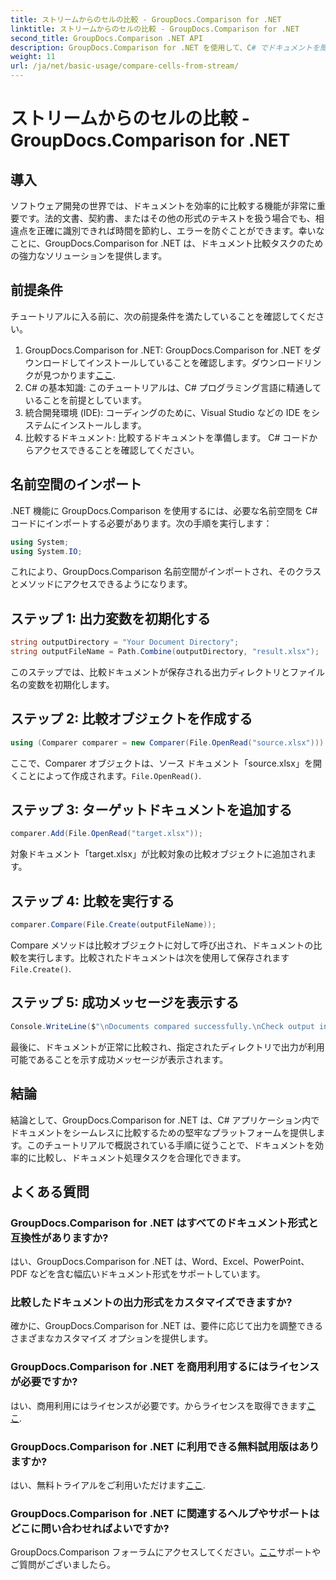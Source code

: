 ```yaml
---
title: ストリームからのセルの比較 - GroupDocs.Comparison for .NET
linktitle: ストリームからのセルの比較 - GroupDocs.Comparison for .NET
second_title: GroupDocs.Comparison .NET API
description: GroupDocs.Comparison for .NET を使用して、C# でドキュメントを簡単に比較します。文書処理タスクを簡単に合理化します。
weight: 11
url: /ja/net/basic-usage/compare-cells-from-stream/
---
```


# ストリームからのセルの比較 - GroupDocs.Comparison for .NET

## 導入
ソフトウェア開発の世界では、ドキュメントを効率的に比較する機能が非常に重要です。法的文書、契約書、またはその他の形式のテキストを扱う場合でも、相違点を正確に識別できれば時間を節約し、エラーを防ぐことができます。幸いなことに、GroupDocs.Comparison for .NET は、ドキュメント比較タスクのための強力なソリューションを提供します。
## 前提条件
チュートリアルに入る前に、次の前提条件を満たしていることを確認してください。
1.  GroupDocs.Comparison for .NET: GroupDocs.Comparison for .NET をダウンロードしてインストールしていることを確認します。ダウンロードリンクが見つかります[ここ](https://releases.groupdocs.com/comparison/net/).
2. C# の基本知識: このチュートリアルは、C# プログラミング言語に精通していることを前提としています。
3. 統合開発環境 (IDE): コーディングのために、Visual Studio などの IDE をシステムにインストールします。
4. 比較するドキュメント: 比較するドキュメントを準備します。 C# コードからアクセスできることを確認してください。

## 名前空間のインポート
.NET 機能に GroupDocs.Comparison を使用するには、必要な名前空間を C# コードにインポートする必要があります。次の手順を実行します：

```csharp
using System;
using System.IO;
```
これにより、GroupDocs.Comparison 名前空間がインポートされ、そのクラスとメソッドにアクセスできるようになります。

## ステップ 1: 出力変数を初期化する
```csharp
string outputDirectory = "Your Document Directory";
string outputFileName = Path.Combine(outputDirectory, "result.xlsx");
```
このステップでは、比較ドキュメントが保存される出力ディレクトリとファイル名の変数を初期化します。
## ステップ 2: 比較オブジェクトを作成する
```csharp
using (Comparer comparer = new Comparer(File.OpenRead("source.xlsx")))
```
ここで、Comparer オブジェクトは、ソース ドキュメント「source.xlsx」を開くことによって作成されます。`File.OpenRead()`.
## ステップ 3: ターゲットドキュメントを追加する
```csharp
comparer.Add(File.OpenRead("target.xlsx"));
```
対象ドキュメント「target.xlsx」が比較対象の比較オブジェクトに追加されます。
## ステップ 4: 比較を実行する
```csharp
comparer.Compare(File.Create(outputFileName));
```
Compare メソッドは比較オブジェクトに対して呼び出され、ドキュメントの比較を実行します。比較されたドキュメントは次を使用して保存されます`File.Create()`.
## ステップ 5: 成功メッセージを表示する
```csharp
Console.WriteLine($"\nDocuments compared successfully.\nCheck output in {outputDirectory}.");
```
最後に、ドキュメントが正常に比較され、指定されたディレクトリで出力が利用可能であることを示す成功メッセージが表示されます。

## 結論
結論として、GroupDocs.Comparison for .NET は、C# アプリケーション内でドキュメントをシームレスに比較するための堅牢なプラットフォームを提供します。このチュートリアルで概説されている手順に従うことで、ドキュメントを効率的に比較し、ドキュメント処理タスクを合理化できます。
## よくある質問
### GroupDocs.Comparison for .NET はすべてのドキュメント形式と互換性がありますか?
はい、GroupDocs.Comparison for .NET は、Word、Excel、PowerPoint、PDF などを含む幅広いドキュメント形式をサポートしています。
### 比較したドキュメントの出力形式をカスタマイズできますか?
確かに、GroupDocs.Comparison for .NET は、要件に応じて出力を調整できるさまざまなカスタマイズ オプションを提供します。
### GroupDocs.Comparison for .NET を商用利用するにはライセンスが必要ですか?
はい、商用利用にはライセンスが必要です。からライセンスを取得できます[ここ](https://purchase.groupdocs.com/buy).
### GroupDocs.Comparison for .NET に利用できる無料試用版はありますか?
はい、無料トライアルをご利用いただけます[ここ](https://releases.groupdocs.com/).
### GroupDocs.Comparison for .NET に関連するヘルプやサポートはどこに問い合わせればよいですか?
 GroupDocs.Comparison フォーラムにアクセスしてください。[ここ](https://forum.groupdocs.com/c/comparison/12)サポートやご質問がございましたら。